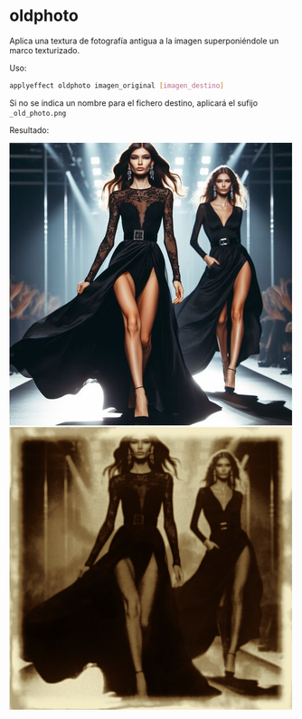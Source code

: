 # oldphoto

Aplica una textura de fotografía antigua a la imagen superponiéndole un marco texturizado.

Uso:

``` sh
applyeffect oldphoto imagen_original [imagen_destino]
```

Si no se indica un nombre para el fichero destino, aplicará el sufijo `_old_photo.png`

Resultado:

![imagen original](../../images/image.jpg)
![oldphoto](../../images/image_old_photo.png)
